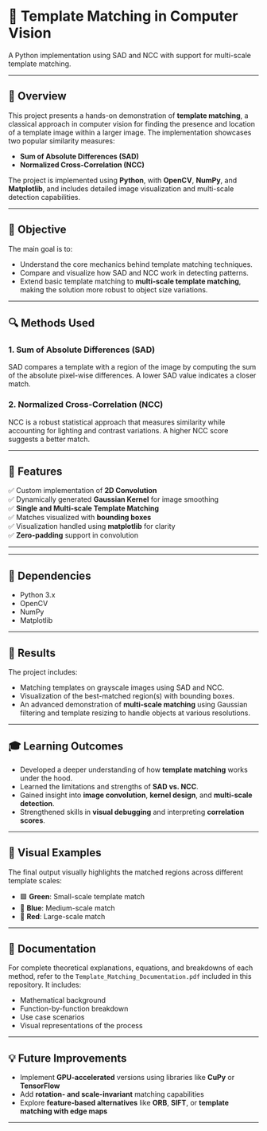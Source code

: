# 🧠 Template Matching in Computer Vision  
A Python implementation using SAD and NCC with support for multi-scale template matching.

---

## 📌 Overview

This project presents a hands-on demonstration of **template matching**, a classical approach in computer vision for finding the presence and location of a template image within a larger image. The implementation showcases two popular similarity measures:

- **Sum of Absolute Differences (SAD)**
- **Normalized Cross-Correlation (NCC)**

The project is implemented using **Python**, with **OpenCV**, **NumPy**, and **Matplotlib**, and includes detailed image visualization and multi-scale detection capabilities.

---

## 🧪 Objective

The main goal is to:

- Understand the core mechanics behind template matching techniques.  
- Compare and visualize how SAD and NCC work in detecting patterns.  
- Extend basic template matching to **multi-scale template matching**, making the solution more robust to object size variations.

---

## 🔍 Methods Used

### 1. Sum of Absolute Differences (SAD)  
SAD compares a template with a region of the image by computing the sum of the absolute pixel-wise differences. A lower SAD value indicates a closer match.

### 2. Normalized Cross-Correlation (NCC)  
NCC is a robust statistical approach that measures similarity while accounting for lighting and contrast variations. A higher NCC score suggests a better match.

---

## 🔧 Features

✅ Custom implementation of **2D Convolution**  
✅ Dynamically generated **Gaussian Kernel** for image smoothing  
✅ **Single and Multi-scale Template Matching**  
✅ Matches visualized with **bounding boxes**  
✅ Visualization handled using **matplotlib** for clarity  
✅ **Zero-padding** support in convolution  

---

---

## 🧰 Dependencies

- Python 3.x  
- OpenCV  
- NumPy  
- Matplotlib

---

## 🎯 Results

The project includes:

- Matching templates on grayscale images using SAD and NCC.  
- Visualization of the best-matched region(s) with bounding boxes.  
- An advanced demonstration of **multi-scale matching** using Gaussian filtering and template resizing to handle objects at various resolutions.

---

## 🎓 Learning Outcomes

- Developed a deeper understanding of how **template matching** works under the hood.  
- Learned the limitations and strengths of **SAD vs. NCC**.  
- Gained insight into **image convolution**, **kernel design**, and **multi-scale detection**.  
- Strengthened skills in **visual debugging** and interpreting **correlation scores**.

---

## 📸 Visual Examples

The final output visually highlights the matched regions across different template scales:

- 🟩 **Green**: Small-scale template match  
- 🔵 **Blue**: Medium-scale match  
- 🔴 **Red**: Large-scale match

---

## 📖 Documentation

For complete theoretical explanations, equations, and breakdowns of each method, refer to the `Template_Matching_Documentation.pdf` included in this repository. It includes:

- Mathematical background  
- Function-by-function breakdown  
- Use case scenarios  
- Visual representations of the process  

---

## 💡 Future Improvements

- Implement **GPU-accelerated** versions using libraries like **CuPy** or **TensorFlow**  
- Add **rotation- and scale-invariant** matching capabilities  
- Explore **feature-based alternatives** like **ORB**, **SIFT**, or **template matching with edge maps**

---

